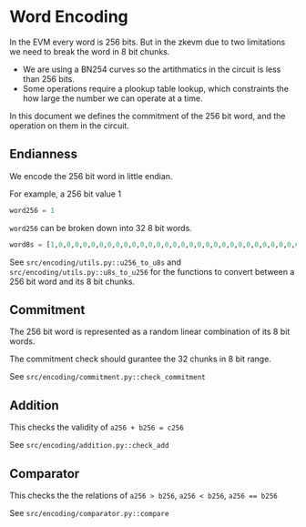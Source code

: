 # Word Encoding

In the EVM every word is 256 bits. But in the zkevm due to two limitations we need to break the word in 8 bit chunks.

- We are using a BN254 curves so the artithmatics in the circuit is less than 256 bits.
- Some operations require a plookup table lookup, which constraints the how large the number we can operate at a time.

In this document we defines the commitment of the 256 bit word, and the operation on them in the circuit.

## Endianness

We encode the 256 bit word in little endian.

For example, a 256 bit value 1

```python
word256 = 1
```
`word256` can be broken down into 32 8 bit words.

```python
word8s = [1,0,0,0,0,0,0,0,0,0,0,0,0,0,0,0,0,0,0,0,0,0,0,0,0,0,0,0,0,0,0,0]
```

See `src/encoding/utils.py::u256_to_u8s` and `src/encoding/utils.py::u8s_to_u256` for the functions to convert between a 256 bit word and its 8 bit chunks.

## Commitment

The 256 bit word is represented as a random linear combination of its 8 bit words.

The commitment check should gurantee the 32 chunks in 8 bit range.

See `src/encoding/commitment.py::check_commitment`

## Addition

This checks the validity of `a256 + b256 = c256`

See `src/encoding/addition.py::check_add`

## Comparator

This checks the the relations of `a256 > b256`, `a256 < b256`, `a256 == b256`

See `src/encoding/comparator.py::compare`
